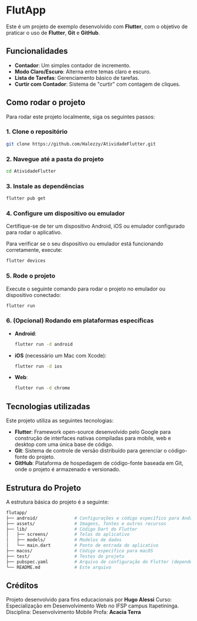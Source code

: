
# FlutApp

Este é um projeto de exemplo desenvolvido com **Flutter**, com o objetivo de praticar o uso de **Flutter**, **Git** e **GitHub**.

## Funcionalidades

- **Contador**: Um simples contador de incremento.
- **Modo Claro/Escuro**: Alterna entre temas claro e escuro.
- **Lista de Tarefas**: Gerenciamento básico de tarefas.
- **Curtir com Contador**: Sistema de "curtir" com contagem de cliques.

## Como rodar o projeto

Para rodar este projeto localmente, siga os seguintes passos:

### 1. Clone o repositório

```bash
git clone https://github.com/Halezzy/AtividadeFlutter.git
```

### 2. Navegue até a pasta do projeto

```bash
cd AtividadeFlutter
```

### 3. Instale as dependências

```bash
flutter pub get
```

### 4. Configure um dispositivo ou emulador

Certifique-se de ter um dispositivo Android, iOS ou emulador configurado para rodar o aplicativo.

Para verificar se o seu dispositivo ou emulador está funcionando corretamente, execute:

```bash
flutter devices
```

### 5. Rode o projeto

Execute o seguinte comando para rodar o projeto no emulador ou dispositivo conectado:

```bash
flutter run
```

### 6. (Opcional) Rodando em plataformas específicas

- **Android**:
  ```bash
  flutter run -d android
  ```

- **iOS** (necessário um Mac com Xcode):
  ```bash
  flutter run -d ios
  ```

- **Web**:
  ```bash
  flutter run -d chrome
  ```

## Tecnologias utilizadas

Este projeto utiliza as seguintes tecnologias:

- **Flutter**: Framework open-source desenvolvido pelo Google para construção de interfaces nativas compiladas para mobile, web e desktop com uma única base de código.
- **Git**: Sistema de controle de versão distribuído para gerenciar o código-fonte do projeto.
- **GitHub**: Plataforma de hospedagem de código-fonte baseada em Git, onde o projeto é armazenado e versionado.

## Estrutura do Projeto

A estrutura básica do projeto é a seguinte:

```bash
flutapp/
├── android/              # Configurações e código específico para Android
├── assets/               # Imagens, fontes e outros recursos
├── lib/                  # Código Dart do Flutter
│   ├── screens/          # Telas do aplicativo
│   ├── models/           # Modelos de dados
│   └── main.dart         # Ponto de entrada do aplicativo
├── macos/                # Código específico para macOS
├── test/                 # Testes do projeto
├── pubspec.yaml          # Arquivo de configuração do Flutter (dependências, assets, etc.)
└── README.md             # Este arquivo
```

## Créditos ##

Projeto desenvolvido para fins educacionais por **Hugo Alessi** 
Curso: Especialização em Desenvolvimento Web no IFSP campus Itapetininga.
Disciplina: Desenvolvimento Mobile
Profa: **Acacia Terra**

